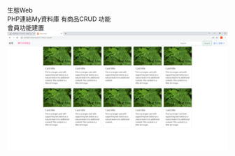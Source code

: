 生態Web<br>
PHP連結My資料庫 有商品CRUD 功能<br>
會員功能建置<br>
<img src="./Document - Google Chrome 2021_12_3 .png">
